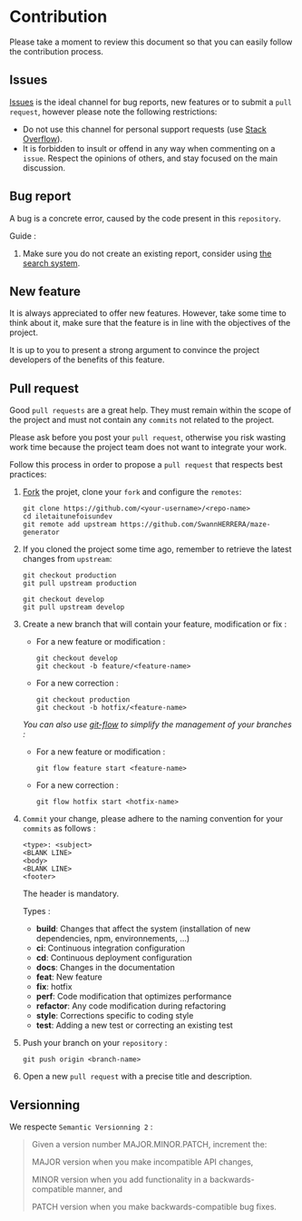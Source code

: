 # Contribution

Please take a moment to review this document so that you can easily follow the contribution process.

## Issues
[Issues](https://repo-secret.ninja/issues)  is the ideal channel for bug reports, new features or to submit a `pull request`, however please note the following restrictions:
* Do not use this channel for personal support requests (use [Stack Overflow](http://stackoverflow.com/)).
* It is forbidden to insult or offend in any way when commenting on a `issue`. Respect the opinions of others, and stay focused on the main discussion.

## Bug report
A bug is a concrete error, caused by the code present in this `repository`.

Guide :
1. Make sure you do not create an existing report, consider using [the search system](https://repo-secret.ninja/issues).

## New feature
It is always appreciated to offer new features. However, take some time to think about it, make sure that the feature is in line with the objectives of the project.

It is up to you to present a strong argument to convince the project developers of the benefits of this feature.

## Pull request
Good `pull requests` are a great help. They must remain within the scope of the project and must not contain any `commits` not related to the project.

Please ask before you post your `pull request`, otherwise you risk wasting work time because the project team does not want to integrate your work.

Follow this process in order to propose a `pull request` that respects best practices:
1. [Fork](http://help.github.com/fork-a-repo/) the projet, clone your `fork` and configure the `remotes`:
    ```
    git clone https://github.com/<your-username>/<repo-name>
    cd iletaitunefoisundev
    git remote add upstream https://github.com/SwannHERRERA/maze-generator
    ```
2. If you cloned the project some time ago, remember to retrieve the latest changes from `upstream`:
    ```
    git checkout production
    git pull upstream production
    
    git checkout develop
    git pull upstream develop
    ``` 
3.  Create a new branch that will contain your feature, modification or fix :
    * For a new feature or modification :
        ```
        git checkout develop
        git checkout -b feature/<feature-name>
        ```
    * For a new correction :
        ```
        git checkout production
        git checkout -b hotfix/<feature-name>
        ```
    *You can also use [git-flow](https://danielkummer.github.io/git-flow-cheatsheet/index.fr_FR.html) to simplify the management of your branches :*
    * For a new feature or modification :
        ```
        git flow feature start <feature-name>
        ```
    * For a new correction :
        ```
        git flow hotfix start <hotfix-name>
        ```
4. `Commit` your change, please adhere to the naming convention for your `commits` as follows :
    ```
    <type>: <subject>
    <BLANK LINE>
    <body>
    <BLANK LINE>
    <footer>
    ```
    The header is mandatory.
    
    Types :
    * **build**: Changes that affect the system (installation of new dependencies, npm, environnements, ...)
    * **ci**: Continuous integration configuration
    * **cd**: Continuous deployment configuration
    * **docs**: Changes in the documentation
    * **feat**: New feature
    * **fix**: hotfix
    * **perf**: Code modification that optimizes performance
    * **refactor**: Any code modification during refactoring
    * **style**: Corrections specific to coding style
    * **test**: Adding a new test or correcting an existing test
    
5. Push your branch on your `repository` :
    ```
    git push origin <branch-name> 
    ```
6. Open a new `pull request` with a precise title and description.

## Versionning

We respecte `Semantic Versionning 2` :
> Given a version number MAJOR.MINOR.PATCH, increment the:
>
> MAJOR version when you make incompatible API changes,
>
> MINOR version when you add functionality in a backwards-compatible manner, and
>
> PATCH version when you make backwards-compatible bug fixes.